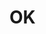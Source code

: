 <!DOCTYPE html>
<html lang="en">
<head>
    <meta charset="UTF-8">
    <meta http-equiv="X-UA-Compatible" content="IE=edge">
    <meta name="viewport" content="width=device-width, initial-scale=1.0">
 <style>
  .txt{
   color:"green";
  }
 </style>
</head>
<body>
 <h1 class="txt">OK</h1>
</body>
</html>
